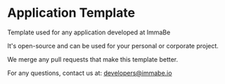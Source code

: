 # Application Template

Template used for any application developed at ImmaBe

It's open-source and can be used for your personal or corporate project. 

We merge any pull requests that make this template better.

For any questions, contact us at: developers@immabe.io
